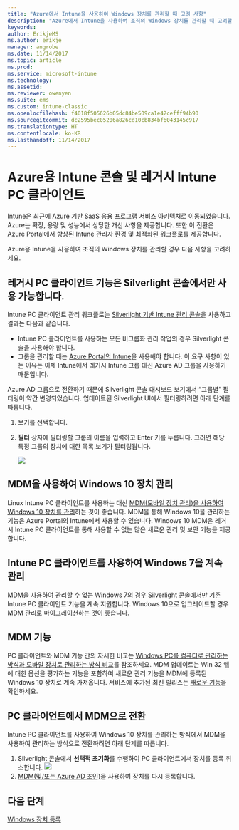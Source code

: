 ```yaml
---
title: "Azure에서 Intune을 사용하여 Windows 장치를 관리할 때 고려 사항"
description: "Azure에서 Intune을 사용하여 조직의 Windows 장치를 관리할 때 고려할 사항입니다."
keywords: 
author: ErikjeMS
ms.author: erikje
manager: angrobe
ms.date: 11/14/2017
ms.topic: article
ms.prod: 
ms.service: microsoft-intune
ms.technology: 
ms.assetid: 
ms.reviewer: owenyen
ms.suite: ems
ms.custom: intune-classic
ms.openlocfilehash: f4018f505626b05dc84be509ca1e42cefff94b90
ms.sourcegitcommit: dc2595bec05206a826cd10cb834bf6043145c917
ms.translationtype: HT
ms.contentlocale: ko-KR
ms.lasthandoff: 11/14/2017
---
```

# <a name="intune-on-azure-console-and-legacy-intune-pc-client"></a>Azure용 Intune 콘솔 및 레거시 Intune PC 클라이언트

Intune은 최근에 Azure 기반 SaaS 응용 프로그램 서비스 아키텍처로 이동되었습니다. Azure는 확장, 용량 및 성능에서 상당한 개선 사항을 제공합니다. 또한 이 전환은 Azure Portal에서 향상된 Intune 관리자 환경 및 최적화된 워크플로를 제공합니다. 

Azure용 Intune을 사용하여 조직의 Windows 장치를 관리할 경우 다음 사항을 고려하세요.

## <a name="legacy-pc-client-features-are-only-available-in-the-silverlight-console"></a>레거시 PC 클라이언트 기능은 Silverlight 콘솔에서만 사용 가능합니다.

Intune PC 클라이언트 관리 워크플로는 [Silverlight 기반 Intune 관리 콘솔](https://manage.microsoft.com/)을 사용하고 결과는 다음과 같습니다.

- Intune PC 클라이언트를 사용하는 모든 비그룹화 관리 작업의 경우 Silverlight 콘솔을 사용해야 합니다.
- 그룹을 관리할 때는 [Azure Portal의 Intune](https://portal.azure.com/)을 사용해야 합니다. 이 요구 사항이 있는 이유는 이제 Intune에서 레거시 Intune 그룹 대신 Azure AD 그룹을 사용하기 때문입니다. 

Azure AD 그룹으로 전환하기 때문에 Silverlight 콘솔 대시보드 보기에서 “그룹별” 필터링이 약간 변경되었습니다. 업데이트된 Silverlight UI에서 필터링하려면 아래 단계를 따릅니다.

1. 보기를 선택합니다.
2. **필터** 상자에 필터링할 그룹의 이름을 입력하고 Enter 키를 누릅니다. 그러면 해당 특정 그룹의 장치에 대한 목록 보기가 필터링됩니다.

   ![](media/intune_on_azure/image01.png)

## <a name="manage-windows-10-devices-by-using-mdm"></a>MDM을 사용하여 Windows 10 장치 관리

Linux Intune PC 클라이언트를 사용하는 대신 [MDM(모바일 장치 관리)을 사용하여 Windows 10 장치를 관리](https://docs.microsoft.com/intune/device-restrictions-windows-10)하는 것이 좋습니다. MDM을 통해 Windows 10을 관리하는 기능은 Azure Portal의 Intune에서 사용할 수 있습니다. Windows 10 MDM은 레거시 Intune PC 클라이언트를 통해 사용할 수 없는 많은 새로운 관리 및 보안 기능을 제공합니다.

## <a name="continue-to-manage-windows-7-by-using-intune-pc-client"></a>Intune PC 클라이언트를 사용하여 Windows 7을 계속 관리

MDM을 사용하여 관리할 수 없는 Windows 7의 경우 Silverlight 콘솔에서만 기존 Intune PC 클라이언트 기능을 계속 지원합니다. Windows 10으로 업그레이드할 경우 MDM 관리로 마이그레이션하는 것이 좋습니다.

## <a name="mdm-capabilities"></a>MDM 기능

PC 클라이언트와 MDM 기능 간의 자세한 비교는 [Windows PC를 컴퓨터로 관리하는 방식과 모바일 장치로 관리하는 방식 비교](https://docs.microsoft.com/intune-classic/deploy-use/pc-management-comparison)를 참조하세요. MDM 업데이트는 Win 32 앱에 대한 옵션을 평가하는 기능을 포함하여 새로운 관리 기능을 MDM에 등록된 Windows 10 장치로 계속 가져옵니다. 서비스에 추가된 최신 릴리스는 [새로운 기능](https://docs.microsoft.com/intune/whats-new)을 확인하세요.

## <a name="switch-from-pc-client-to-mdm"></a>PC 클라이언트에서 MDM으로 전환

Intune PC 클라이언트를 사용하여 Windows 10 장치를 관리하는 방식에서 MDM을 사용하여 관리하는 방식으로 전환하려면 아래 단계를 따릅니다.

1. Silverlight 콘솔에서 **선택적 초기화**를 수행하여 PC 클라이언트에서 장치를 등록 취소합니다.
  ![](media/intune_on_azure/image02.png)
2. [MDM(및/또는 Azure AD 조인)](https://docs.microsoft.com/intune/windows-enroll)을 사용하여 장치를 다시 등록합니다. 

## <a name="next-steps"></a>다음 단계
[Windows 장치 등록](https://docs.microsoft.com/intune/windows-enroll)

 
